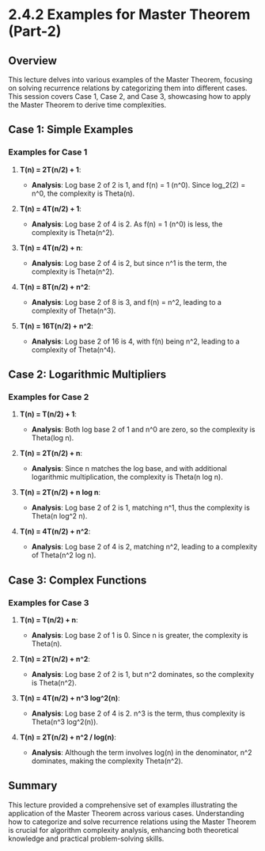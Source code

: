 # 2.4.2 Examples for Master Theorem (Part-2)

## Overview

This lecture delves into various examples of the Master Theorem, focusing on solving recurrence relations by categorizing them into different cases. This session covers Case 1, Case 2, and Case 3, showcasing how to apply the Master Theorem to derive time complexities.

## Case 1: Simple Examples

### Examples for Case 1

1. **T(n) = 2T(n/2) + 1**:
   - **Analysis**: Log base 2 of 2 is 1, and f(n) = 1 (n^0). Since log_2(2) = n^0, the complexity is Theta(n).

2. **T(n) = 4T(n/2) + 1**:
   - **Analysis**: Log base 2 of 4 is 2. As f(n) = 1 (n^0) is less, the complexity is Theta(n^2).

3. **T(n) = 4T(n/2) + n**:
   - **Analysis**: Log base 2 of 4 is 2, but since n^1 is the term, the complexity is Theta(n^2).

4. **T(n) = 8T(n/2) + n^2**:
   - **Analysis**: Log base 2 of 8 is 3, and f(n) = n^2, leading to a complexity of Theta(n^3).

5. **T(n) = 16T(n/2) + n^2**:
   - **Analysis**: Log base 2 of 16 is 4, with f(n) being n^2, leading to a complexity of Theta(n^4).

## Case 2: Logarithmic Multipliers

### Examples for Case 2

1. **T(n) = T(n/2) + 1**:
   - **Analysis**: Both log base 2 of 1 and n^0 are zero, so the complexity is Theta(log n).

2. **T(n) = 2T(n/2) + n**:
   - **Analysis**: Since n matches the log base, and with additional logarithmic multiplication, the complexity is Theta(n log n).

3. **T(n) = 2T(n/2) + n log n**:
   - **Analysis**: Log base 2 of 2 is 1, matching n^1, thus the complexity is Theta(n log^2 n).

4. **T(n) = 4T(n/2) + n^2**:
   - **Analysis**: Log base 2 of 4 is 2, matching n^2, leading to a complexity of Theta(n^2 log n).

## Case 3: Complex Functions

### Examples for Case 3

1. **T(n) = T(n/2) + n**:
   - **Analysis**: Log base 2 of 1 is 0. Since n is greater, the complexity is Theta(n).

2. **T(n) = 2T(n/2) + n^2**:
   - **Analysis**: Log base 2 of 2 is 1, but n^2 dominates, so the complexity is Theta(n^2).

3. **T(n) = 4T(n/2) + n^3 log^2(n)**:
   - **Analysis**: Log base 2 of 4 is 2. n^3 is the term, thus complexity is Theta(n^3 log^2(n)).

4. **T(n) = 2T(n/2) + n^2 / log(n)**:
   - **Analysis**: Although the term involves log(n) in the denominator, n^2 dominates, making the complexity Theta(n^2).

## Summary

This lecture provided a comprehensive set of examples illustrating the application of the Master Theorem across various cases. Understanding how to categorize and solve recurrence relations using the Master Theorem is crucial for algorithm complexity analysis, enhancing both theoretical knowledge and practical problem-solving skills.
